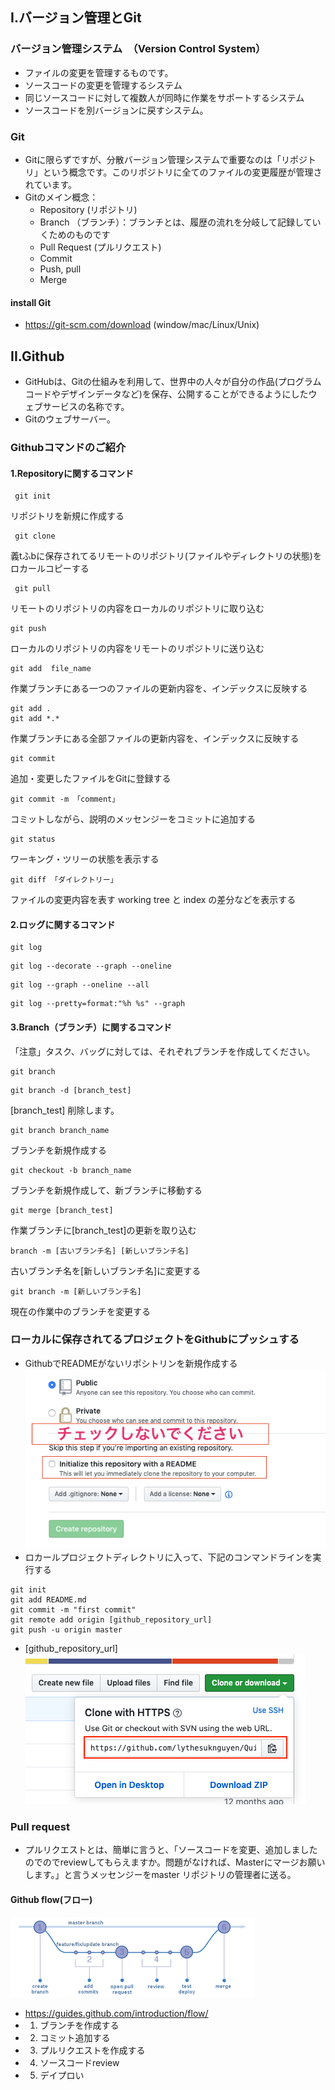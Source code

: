 
## I.バージョン管理とGit

### バージョン管理システム　（Version Control System）
- ファイルの変更を管理するものです。
- ソースコードの変更を管理するシステム
- 同じソースコードに対して複数人が同時に作業をサポートするシステム
- ソースコードを別バージョンに戻すシステム。

### Git
- Gitに限らずですが、分散バージョン管理システムで重要なのは「リポジトリ」という概念です。このリポジトリに全てのファイルの変更履歴が管理されています。
- Gitのメイン概念：
	+ Repository (リポジトリ)
	+ Branch （ブランチ）：ブランチとは、履歴の流れを分岐して記録していくためのものです
	+ Pull Request (プルリクエスト)
	+ Commit
	+ Push, pull
	+ Merge

#### install Git
- https://git-scm.com/download (window/mac/Linux/Unix)

## II.Github
- GitHubは、Gitの仕組みを利用して、世界中の人々が自分の作品(プログラムコードやデザインデータなど)を保存、公開することができるようにしたウェブサービスの名称です。
- Gitのウェブサーバー。

### Githubコマンドのご紹介

#### 1.Repositoryに関するコマンド
```
 git init
```
リポジトリを新規に作成する
```
 git clone
```
義tふbに保存されてるリモートのリポジトリ(ファイルやディレクトリの状態)をロカールコピーする
```
 git pull
```
リモートのリポジトリの内容をローカルのリポジトリに取り込む
```
git push
```
ローカルのリポジトリの内容をリモートのリポジトリに送り込む
```
git add  file_name
```
作業ブランチにある一つのファイルの更新内容を、インデックスに反映する
```
git add . 
git add *.*
```
作業ブランチにある全部ファイルの更新内容を、インデックスに反映する
```
git commit 
```
追加・変更したファイルをGitに登録する

```
git commit -m 「comment」
```
コミットしながら、説明のメッセンジーをコミットに追加する
```
git status
```
ワーキング・ツリーの状態を表示する

```
git diff 「ダイレクトリー」
```
ファイルの変更内容を表す
working tree と index の差分などを表示する

#### 2.ロッグに関するコマンド

```
git log
```
```
git log --decorate --graph --oneline
```
```
git log --graph --oneline --all
```
```
git log --pretty=format:"%h %s" --graph
```

#### 3.Branch（ブランチ）に関するコマンド
 「注意」タスク、バッグに対しては、それぞれブランチを作成してください。

```
git branch
```

```
git branch -d [branch_test]
```
[branch_test] 削除します。

```
git branch branch_name
```
ブランチを新規作成する

```
git checkout -b branch_name
```
ブランチを新規作成して、新ブランチに移動する

```
git merge [branch_test]
```
作業ブランチに[branch_test]の更新を取り込む
```
branch -m [古いブランチ名] [新しいブランチ名]
```
古いブランチ名を[新しいブランチ名]に変更する
```
git branch -m [新しいブランチ名]
```
現在の作業中のブランチを変更する

### ローカルに保存されてるプロジェクトをGithubにプッシュする
- GithubでREADMEがないリポシトリンを新規作成する
![alt text](https://github.com/voiceJapan/TrainningGuide/blob/master/Git/gitRepo.png "github repo Readme")
- ロカールプロジェクトディレクトリに入って、下記のコンマンドラインを実行する
```
git init
git add README.md
git commit -m "first commit"
git remote add origin [github_repository_url]
git push -u origin master

```
- [github_repository_url]
![alt text](https://github.com/voiceJapan/TrainningGuide/blob/master/Git/repoURL.png "repo URL")

### Pull request
- プルリクエストとは、簡単に言うと、「ソースコードを変更、追加しましたのでのでreviewしてもらえますか。問題がなければ、Masterにマージお願いします。」と言うメッセンジーをmaster  リポジトリの管理者に送る。

#### Github flow(フロー)
![alt text](https://github.com/voiceJapan/TrainningGuide/blob/master/Git/githubFlow.png "github flow")
- https://guides.github.com/introduction/flow/
- 1. ブランチを作成する
- 2. コミット追加する
- 3. プルリクエストを作成する
- 4. ソースコードreview
- 5. デイプロい




